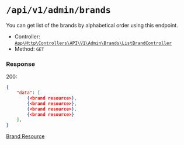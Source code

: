 # `/api/v1/admin/brands`
You can get list of the brands by alphabetical order using this endpoint.

- Controller: [`App\Http\Controllers\API\V1\Admin\Brands\ListBrandController`](../../../../src/app/Http/Controllers/API/V1/Admin/Brands/ListBrandController.php)
- Method: `GET`

### Response

200:
```json
{
    "data": [
        {<brand resource>},
        {<brand resource>},
        {<brand resource>},
        {<brand resource>}
    ],
}
```

[Brand Resource](../../resources/brand.md)
